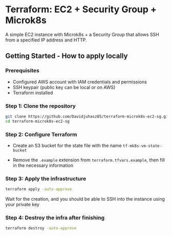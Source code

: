 # Terraform: EC2 + Security Group + Microk8s

A simple EC2 instance with Microk8s + a Security Group that allows SSH from a specified IP address and HTTP.

## Getting Started - How to apply locally

### Prerequisites
- Configured AWS account with IAM credentials and permissions
- SSH keypair (public key can be local or on AWS)
- Terraform installed

### Step 1: Clone the repository
```bash
git clone https://github.com/Davidjuhasz05/terraform-microk8s-ec2-sg.git
cd terraform-microk8s-ec2-sg
```

### Step 2: Configure Terraform
- Create an S3 bucket for the state file with the name `tf-mk8s-vm-state-bucket`

- Remove the `.example` extension from `terraform.tfvars.example`, then fill in the necessary information

### Step 3: Apply the infrastructure
```bash
terraform apply -auto-approve
```
Wait for the creation, and you should be able to SSH into the instance using your private key

### Step 4: Destroy the infra after finishing
```bash
terraform destroy -auto-approve
```